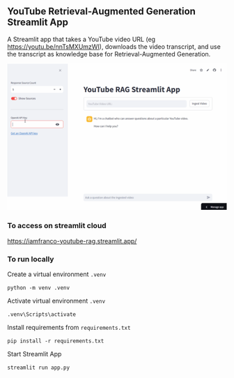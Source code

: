 ## YouTube Retrieval-Augmented Generation Streamlit App

A Streamlit app that takes a YouTube video URL (eg https://youtu.be/nnTsMXUmzWI), downloads the video transcript, and use the transcript as knowledge base for Retrieval-Augmented Generation.

![app demo gif](app-demo.gif)

### To access on streamlit cloud

https://iamfranco-youtube-rag.streamlit.app/

### To run locally

Create a virtual environment `.venv`
```
python -m venv .venv
```

Activate virtual environment `.venv`
```
.venv\Scripts\activate
```

Install requirements from `requirements.txt`
```
pip install -r requirements.txt
```

Start Streamlit App
```
streamlit run app.py
```